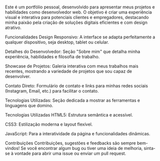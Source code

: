 Este é um portfólio pessoal, desenvolvido para apresentar meus projetos e habilidades como desenvolvedor web. O objetivo é criar uma experiência visual e interativa para potenciais clientes e empregadores, destacando minha paixão pela criação de soluções digitais eficientes e com design atrativo.

Funcionalidades
Design Responsivo: A interface se adapta perfeitamente a qualquer dispositivo, seja desktop, tablet ou celular.

Detalhes do Desenvolvedor: Seção "Sobre mim" que detalha minha experiência, habilidades e filosofia de trabalho.

Showcase de Projetos: Galeria interativa com meus trabalhos mais recentes, mostrando a variedade de projetos que sou capaz de desenvolver.

Contato Direto: Formulário de contato e links para minhas redes sociais (Instagram, Email, etc.) para facilitar o contato.

Tecnologias Utilizadas: Seção dedicada a mostrar as ferramentas e linguagens que domino.

Tecnologias Utilizadas
HTML5: Estrutura semântica e acessível.

CSS3: Estilização moderna e layout flexível.

JavaScript: Para a interatividade da página e funcionalidades dinâmicas.

Contribuições
Contribuições, sugestões e feedbacks são sempre bem-vindos! Se você encontrar algum bug ou tiver uma ideia de melhoria, sinta-se à vontade para abrir uma issue ou enviar um pull request.
